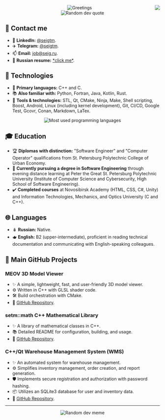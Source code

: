 <img align="right" src="https://visitor-badge.laobi.icu/badge?page_id=seigtm">

<div align="center">
  <img src="https://readme-typing-svg.herokuapp.com?font=Fira+Code&duration=1000&pause=1000&center=true&vCenter=true&multiline=true&repeat=false&random=false&width=420&height=100&lines=Hello%2C+I'm+Konstantin+Baranov!+%F0%9F%91%8B;A+C%2B%2B+software+engineer.;Welcome+to+my+%E2%9C%A8GitHub+profile%E2%9C%A8!" alt="Greetings">
</div>

<div align="center">
  <img src="https://quotes-github-readme.vercel.app/api?type=vertical&theme=dracula" alt="Random dev quote">
</div>

## 👥 Contact me

- 🔗 **LinkedIn:** [@seigtm](https://www.linkedin.com/in/seigtm).
- ✈️ **Telegram:** [@seigtm](https://t.me/seigtm).
- 📫 **Email:** [job@seig.ru](mailto:job@seig.ru).
- 📄 **Russian resume:** [\*click me\*](https://seigtm.github.io).

## 🔧 Technologies

- 🚀 **Primary languages:** C++ and C.
- 📚 **Also familiar with:** Python, Fortran, Java, Kotlin, Rust.
- 🔨 **Tools & technologies:** STL, Qt, CMake, Ninja, Make, Shell scripting, Boost, Android, Linux (including kernel development), Git, CI/CD, Google Test, Gcovr, Conan, Markdown, LaTex.

<div align="center">
  <img src="https://github-readme-stats.vercel.app/api/top-langs/?username=seigtm&theme=dracula&include_all_commits=true&layout=compact" alt="Most used programming languages">
</div>

## 🎓 Education

- 🏆 **Diplomas with distinction:** "Software Engineer" and "Computer Operator" qualifications from St. Petersburg Polytechnic College of Urban Economy.
- 📖 **Currently pursuing a degree in Software Engineering** through evening distance learning at Peter the Great St. Petersburg Polytechnic University (Institute of Computer Science and Cybersecurity, High School of Software Engineering).
- ✔️ **Completed courses** at Novosibirsk Academy (HTML, CSS, C#, Unity) and Information Technologies, Mechanics, and Optics University (C and C++).

## 🌐 Languages

- 🪆 **Russian:** Native.
- 🫖 **English:** B2 (upper-intermediate), proficient in reading technical documentation and communicating with English-speaking colleagues.

## 📁 Main GitHub Projects

### MEOV 3D Model Viewer

- ✨ A simple, lightweight, fast, and user-friendly 3D model viewer.
- ⚙️ Written in C++ with GLSL shader code.
- 🛠️ Build orchestration with CMake.
- 🔗 [GitHub Repository](https://github.com/seigtm/meov).

### setm::math C++ Mathematical Library

- ✨ A library of mathematical classes in C++.
- 📚 Detailed README for configuration, building, and usage.
- 🔗 [GitHub Repository](https://github.com/seigtm/setm-math).

### C++/Qt Warehouse Management System (WMS)

- ✨ An automated system for warehouse management.
- ⚙️ Simplifies inventory management, order creation, and report generation.
- 🛡️ Implements secure registration and authorization with password hashing.
- 📦 Utilizes an SQLite3 database for user and inventory data.
- 🔗 [GitHub Repository](https://github.com/seigtm/Qt-WMS).

---

<div align="center">
  <img src="https://randommeme-five.vercel.app" alt="Random dev meme">
</div>
